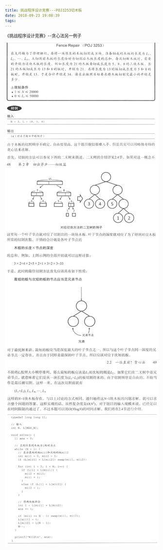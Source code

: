 ```yaml
---
title: 挑战程序设计竞赛---POJ3253切木板
date: 2018-09-23 19:08:39
tags:
---
```


《挑战程序设计竞赛》--贪心法另一例子

<!-- more -->

<img src="https://raw.githubusercontent.com/GreenHatHG/blog_image/master/%E6%8C%91%E6%88%98%E7%A8%8B%E5%BA%8F%E8%AE%BE%E8%AE%A1-%E5%88%87%E6%9C%A8%E6%9D%BF.png">



<img src="https://raw.githubusercontent.com/GreenHatHG/blog_image/master/%E6%8C%91%E6%88%98%E7%A8%8B%E5%BA%8F%E8%AE%BE%E8%AE%A1-%E5%88%87%E6%9C%A8%E6%9D%BF2.jpg">

<img src="https://raw.githubusercontent.com/GreenHatHG/blog_image/master/%E6%8C%91%E6%88%98%E7%A8%8B%E5%BA%8F%E8%AE%BE%E8%AE%A1-%E5%88%87%E6%9C%A8%E6%9D%BF3.jpg">



